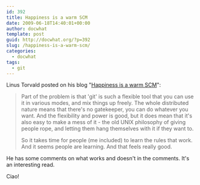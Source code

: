 ```yaml
---
id: 392
title: Happiness is a warm SCM
date: 2009-06-18T14:40:01+00:00
author: docwhat
template: post
guid: http://docwhat.org/?p=392
slug: /happiness-is-a-warm-scm/
categories:
  - docwhat
tags:
  - git
---
```


Linus Torvald posted on his blog
"<a href="http://torvalds-family.blogspot.com/2009/06/happiness-is-warm-scm.html">Happiness
is a warm SCM</a>":

<blockquote>Part of the problem is that 'git' is such a flexible tool that you can use it in various modes, and mix things up freely. The whole distributed nature means that there's no gatekeeper, you can do whatever you want. And the flexibility and power is good, but it does mean that it's also easy to make a mess of it - the old UNIX philosophy of giving people rope, and letting them hang themselves with it if they want to.

So it takes time for people (me included) to learn the rules that work. And it
seems people are learning. And that feels really good.</blockquote> He has some
comments on what works and doesn't in the comments. It's an interesting read.

Ciao!
